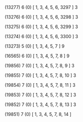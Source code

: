 (13277) 6 (0) [ 1, 3, 4, 5, 6, 3297 ] 3 


(13276) 6 (0) [ 1, 3, 4, 5, 6, 3298 ] 3 


(13275) 6 (0) [ 1, 3, 4, 5, 6, 3299 ] 3 


(13274) 6 (0) [ 1, 3, 4, 5, 6, 3300 ] 3 


(13273) 5 (0) [ 1, 3, 4, 5, 7 ] 9 


(16565) 6 (0) [ 1, 3, 4, 5, 7, 8 ] 9 


(19856) 7 (0) [ 1, 3, 4, 5, 7, 8, 9 ] 3 


(19855) 7 (0) [ 1, 3, 4, 5, 7, 8, 10 ] 3 


(19854) 7 (0) [ 1, 3, 4, 5, 7, 8, 11 ] 3 


(19853) 7 (0) [ 1, 3, 4, 5, 7, 8, 12 ] 3 


(19852) 7 (0) [ 1, 3, 4, 5, 7, 8, 13 ] 3 


(19851) 7 (0) [ 1, 3, 4, 5, 7, 8, 14 ]  

